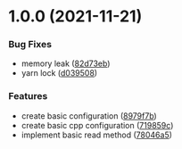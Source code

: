 # 1.0.0 (2021-11-21)


### Bug Fixes

* memory leak ([82d73eb](https://github.com/developer239/tesseract-nodejs/commit/82d73eb6134f2a981e826d4181d0bc3e971845f4))
* yarn lock ([d039508](https://github.com/developer239/tesseract-nodejs/commit/d039508083ec6814d0c388e99ebb489e6c54f833))


### Features

* create basic configuration ([8979f7b](https://github.com/developer239/tesseract-nodejs/commit/8979f7b5153d7f580237477ba10e4f8933726b7b))
* create basic cpp configuration ([719859c](https://github.com/developer239/tesseract-nodejs/commit/719859c72816ae97fdb7fb8b642994673d8a1b40))
* implement basic read method ([78046a5](https://github.com/developer239/tesseract-nodejs/commit/78046a56b6ff00b5470f060d66ed59e28ded04bf))
